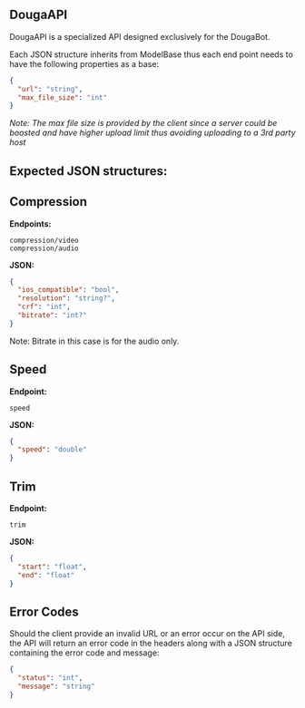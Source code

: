 ## DougaAPI

DougaAPI is a specialized API designed exclusively for the DougaBot.

Each JSON structure inherits from ModelBase thus each end point needs to have the following properties as a base:
```json
{
  "url": "string",
  "max_file_size": "int"
}
```
*Note: The max file size is provided by the client since a server could be boosted and have higher upload limit thus avoiding uploading to a 3rd party host*

## Expected JSON structures:

## Compression

**Endpoints:** 
````
compression/video
compression/audio
````

**JSON:**
```json
{
  "ios_compatible": "bool",
  "resolution": "string?",
  "crf": "int",
  "bitrate": "int?"
}
```
Note: Bitrate in this case is for the audio only. 

## Speed

**Endpoint:**
```
speed
```

**JSON:**
```json
{
  "speed": "double"
}
```

## Trim

**Endpoint:**
```
trim
```

**JSON:**
```json
{
  "start": "float",
  "end": "float"
}
```

## Error Codes
Should the client provide an invalid URL or an error occur on the API side, the API will return an error code in the headers along with a JSON structure containing the error code and message:

```json
{
  "status": "int",
  "message": "string"
}
```